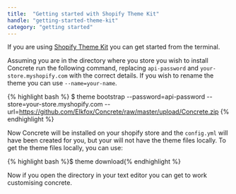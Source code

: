 ```yaml
---
title:  "Getting started with Shopify Theme Kit"
handle: "getting-started-theme-kit"
category: "getting started"
---
```

If you are using [Shopify Theme Kit](https://shopify.github.io/themekit/) you can get started from the terminal.

Assuming you are in the directory where you store you wish to install Concrete run the following command, replacing `api-password` and `your-store.myshopify.com` with the correct details. If you wish to rename the theme you can use `--name=your-name`.

{% highlight bash %}
$ theme bootstrap --password=api-password --store=your-store.myshopify.com --url=https://github.com/Elkfox/Concrete/raw/master/upload/Concrete.zip
{% endhighlight %}

Now Concrete will be installed on your shopify store and the `config.yml` will have been created for you, but your will not have the theme files locally. To get the theme files locally, you can use:

{% highlight bash %}$ theme download{% endhighlight %}

Now if you open the directory in your text editor you can get to work customising concrete.
